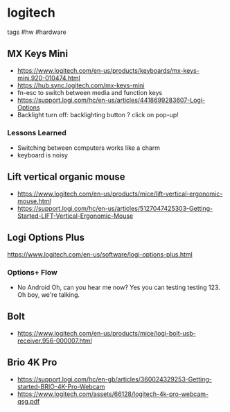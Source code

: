 # logitech

tags #hw #hardware

## MX Keys Mini

* https://www.logitech.com/en-us/products/keyboards/mx-keys-mini.920-010474.html
* https://hub.sync.logitech.com/mx-keys-mini
* fn-esc to switch between media and function keys
* https://support.logi.com/hc/en-us/articles/4418699283607-Logi-Options
* Backlight turn off: backlighting button ? click on pop-up!

### Lessons Learned

* Switching between computers works like a charm
* keyboard is noisy


## Lift vertical organic mouse

* https://www.logitech.com/en-us/products/mice/lift-vertical-ergonomic-mouse.html
* https://support.logi.com/hc/en-us/articles/5127047425303-Getting-Started-LIFT-Vertical-Ergonomic-Mouse


## Logi Options Plus

https://www.logitech.com/en-us/software/logi-options-plus.html

### Options+ Flow

* No Android
Oh, can you hear me now? Yes you can testing testing 123. Oh boy, we're talking. 

## Bolt

* https://www.logitech.com/en-us/products/mice/logi-bolt-usb-receiver.956-000007.html

## Brio 4K Pro

* https://support.logi.com/hc/en-gb/articles/360024329253-Getting-started-BRIO-4K-Pro-Webcam
* https://www.logitech.com/assets/66128/logitech-4k-pro-webcam-qsg.pdf
